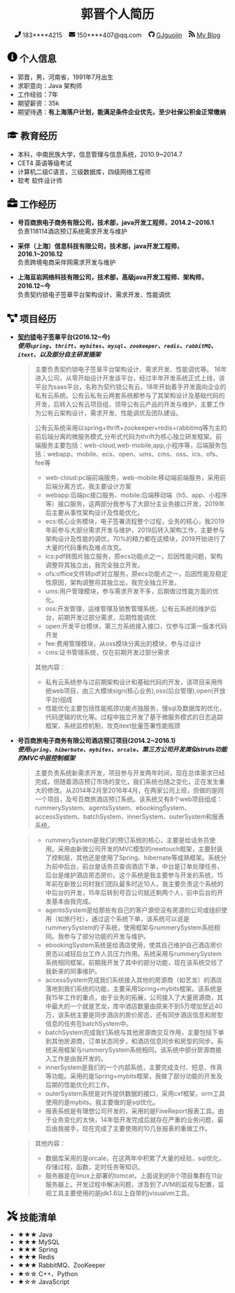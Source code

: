  <center>
     <h1>郭晋个人简历</h1>
     <div style="font-size: 14px;">
         <span>
             <img src="resume_img/phone-solid.svg" width="14px">
             183****4215
         </span>
         <span>&nbsp;&nbsp;</span>
         <span>
             <img src="resume_img/envelope-solid.svg" width="14px">
             150****407@qq.com
         </span>
        <span>&nbsp;&nbsp;</span>
        <span>
             <img src="resume_img/github-brands.svg" width="14px">
             <a href="#">GJguojin</a>
         </span>
          <span>&nbsp;&nbsp;</span>
         <span>
             <img src="resume_img/rss-solid.svg" width="14px">
             <a href="#">My Blog</a>
         </span>
    </div>
 </center>


## <img src="resume_img/info-circle-solid.svg" width="23px">  个人信息

 - 郭晋，男，河南省，1991年7月出生
 - 求职意向：Java 架构师
 - 工作经验：7年
 - 期望薪资：35k
 - 期望待遇：**有上海落户计划，能满足条件企业优先，至少社保公积金正常缴纳**

## <img src="resume_img/graduation-cap-solid.svg" width="25px">  教育经历

- 本科，中南民族大学，信息管理与信息系统，2010.9~2014.7
- CET4 英语等级考试
- 计算机二级C语言，三级数据库，四级网络工程师
- 软考 软件设计师

## <img src="resume_img/briefcase-solid.svg" width="23px">  工作经历

- **号百商旅电子商务有限公司，技术部，java开发工程师，2014.2~2016.1**  
    负责118114酒店预订系统需求开发与维护


- **采伴（上海）信息科技有限公司，技术部，java开发工程师，2016.1~2016.12**  
    负责跨境电商采伴网需求开发与维护


- **上海亘岩网络科技有限公司，技术部，高级java开发工程师、架构师，2016.12~今**  
    负责契约锁电子签章平台架构设计、需求开发、性能调优



## <img src="resume_img/project-diagram-solid.svg" width="23px">  项目经历

- **[契约锁](https://www.qiyuesuo.com)电子签章平台(2016.12~今)**  
  ***使用`spring`、`thrift`、`mybites`、`mysql`、`zookeeper`、`redis`、`rabbitMQ`、`itext`、以及部分自主研发插架***

    > 主要负责契约锁电子签章平台架构设计、需求开发、性能调优等。
    > 16年进入公司，从零开始设计开发该平台，经过半年开发系统正式上线，该平台为saas平台，名称为契约锁公有云，18年开始着手开发面向企业的私有云系统。公有云私有云两套系统都参与了其架构设计及基础代码的开发，后转入公有云项目组，领导公有云产品的开发与维护，主要工作为公有云架构设计，需求开发、性能调优及团队建设。

    > 公有云系统采用以spring+thrift+zookeeper+redis+rabbitmq等为主的前后端分离的微服务模式,分布式代码为thrift为核心独立研发框架。前端服务主要包括：web-cloud,web-mobile,app,小程序等，后端服务包括：webapp、mobile、ecs、open、ums、cms、oss、ics、ofs、fee等  
    >* web-cloud:pc端前端服务，web-mobile:移动端前端服务，采用前后端分离方式，我主要设计方案  
    >* webapp:后端pc接口服务、mobile:后端移动端（h5、app、小程序等）接口服务，这两部分我参与了大部分主业务接口开发，2019年后主要从事性架构设计及性能优化。  
    >* ecs:核心业务模块，电子签署流程整个过程，业务的核心，我2019年前参与大部分需求开发与维护，2019后转入架构工作，主要参与架构设计及性能的调优，70%的精力都在这模块，2019开始进行了大量的代码重构及难点攻克。  
    >* ics:pdf转图片独立服务，原ecs功能点之一，后因性能问题，架构调整将其独立出，我完全独立开发。  
    >* ofs:office文件转pdf对立服务，原ecs功能点之一，后因性能及稳定性原因，架构调整将其独立出，我完全独立开发。  
    >* ums:用户管理模块，参与需求开发不多，后期做过性能方面的优化。  
    >* oss:开发管理，运维管理及销售管理系统，公有云系统的维护后台，前期开发过部分需求，后期性能调优  
    >* open:开发平台模块，第三方系统接入接口，仅参与过第一版本代码开发  
    >* fee:费用管理模块，从oss模块分离出的模块，参与过设计  
    >* cms:证书管理系统，仅在前期开发过部分需求  

    > 其他内容：
    >* 私有云系统参与过前期架构设计和基础代码的开发，该项目采用传统web项目，由三大模块sign(核心业务),oss(后台管理),open(开放平台)组成  
    >* 性能优化主要包括性能瓶颈功能点独服务，慢sql及数据库的优化，代码逻辑的优化等。过程中独立开发了基于微服务模式的日志追踪框架，系统监控机制，攻克itext批量签署性能瓶颈  


- **号百商旅电子商务有限公司酒店预订项目(2014.2~2016.1)**  
  ***使用`spring`、`hiberbate`、`mybites`、`orcale`、第三方公司开发类似struts功能的MVC中层控制框架***

    > 主要负责系统新需求开发，项目参与开发两年时间，现在总体需求已经完成，但随着酒店预订市场的变化，我们系统也随之变化，正在发生重大的修改。
    > ​从2014年2月至2016年4月，在两家公司上班，但做的是同一个项目，及号百商旅酒店预订系统。该系统又有8个web项目组成：rummerySystem、agentsSystem、ebookingSystem、accessSystem、batchSystem、innerSystem、outerSystem和报表系统。

    >* rummerySystem是我们的预订系统的核心，主要是给话务员使用。采用由新致公司开发的MVC模型的newtouch框架，主要封装了控制层，其他还是使用了Spring、hibernate等成熟框架。系统分为前中后台，前台是话务员查询酒店下单，中台是订单处理任务，后台是维护酒店房态房价。这个系统是我主要参与开发的系统，15年前在新致公司时我们团队最多时近10人，我主要负责这个系统的中后台的开发，15年后转到号百公司就还剩两个人，前中后台的开发基本由我完成。
    >* agentsSystem是给那些有自己的客户源但没有房源的公司或组织使用（如旅行社），通过这个系统下单，该系统可以说是rummerySystem的子系统，使用框架与rummerySystem系统相同。我参与了部分功能的开发与维护。
    >* ebookingSystem系统是给酒店使用，使其自己维护自己酒店房价房态以减轻后台工作人员压力作用。系统采用与rummerySystem系统相同框架。前期我开发了其中的部分功能，现在该系统交给了我新来的同事维护。
    >* accessSystem完成我们系统接入其他的房源商（如艺龙）的酒店落地到我们系统的功能，主要采用Spring+mybits框架。该系统是我15年工作的重点，由于业务的拓展，公司接入了大量房源商，其中最大的一个就是艺龙，库中酒店数量由原来不到5万增加至近40万，该系统主要是同步酒店的房价房态，还有同步酒店信息和房型信息的任务在batchSystem中。
    >* batchSystem完成我们系统与其他房源商交互作用，主要包括下单到其他房源商，订单状态同步，和酒店信息同步和房型的同步。系统采用框架与rummerySystem系统相同。该系统中部分房源商接入工作是由我开发的。
    >* innerSystem是我们的一个内部系统，主要完成支付、短息、传真等功能。采用的是Spring+mybits框架，我做了部分功能的开发及后期的性能优化的工作。
    >* outerSystem系统是对外提供数据的接口，采用cxf框架，orm工具使用的是mybits。我主要做的是sql优化。
    >* 报表系统是有理想公司开发的，采用的是FineReport报表工具。由于业务变化的太快，14年低开发完成后就存在严重的业务问题，最后由我接手，现在完成了主要使用的10几张报表的重做工作。

    > 其他内容：
    >* 数据库采用的是orcale，在这两年中积累了大量的经验，sql优化，存储过程，函数，定时任务等知识。
    >* 服务器是在linux上部署的tomcat，上面说到的8个项目集群在11台服务器上。开发过程中解决问题，涉及到了JVM的监视与配置，监视工具主要使用的是jdk1.6以上自带的jvisualvm工具。




> 

## <img src="resume_img/tools-solid.svg" width="23px">  技能清单

- ★★★ Java
- ★★★ MySQL
- ★★★ Spring
- ★★★ Redis
- ★★★ RabbitMQ、ZooKeeper
- ★☆☆ C++、Python
- ★☆☆ JavaScript